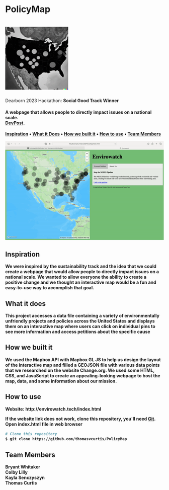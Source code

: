 <h1>PolicyMap</h1>

<h1>
  <img src="/images/envirowatch-thumbnail.png" alt="PolicyMap" width="200"></a>
</h1>

<p>Dearborn 2023 Hackathon: <b>Social Good Track Winner<b></p>

<h4>A webpage that allows people to directly impact issues on a national scale.<br><a href="https://devpost.com/software/envirowatch-pjauc6" target="_blank">DevPost</a>.</h4>

<p>
  <a href="#Inspiration">Inspiration</a> •
  <a href="#What-it-does">What it Does</a> •
  <a href="#How-we-built-it">How we built it</a> •
  <a href="#How-to-use">How to use</a> •
  <a href="#Team-Members">Team Members</a>

</p>

![screenshot](images/PolicyMapDemo.gif)

## Inspiration

<p> We were inspired by the sustainability track and the idea that we could create a webpage that would allow people to directly impact issues on a national scale. We wanted to allow everyone the ability to create a positive change and we thought an interactive map would be a fun and easy-to-use way to accomplish that goal. </p>

## What it does

<p> This project accesses a data file containing a variety of environmentally unfriendly projects and policies across the United States and displays them on an interactive map where users can click on individual pins to see more information and access petitions about the specific cause <p>
  
## How we built it

<p> We used the Mapbox API with Mapbox GL JS to help us design the layout of the interactive map and filled a GEOJSON file with various data points that we researched on the website Change.org. We used some HTML, CSS, and JavaScript to create an appealing-looking webpage to host the map, data, and some information about our mission. </p>

## How to use

<p>Website: http://envirowatch.tech/index.html</P>

If the website link does not work, clone this repository, you'll need [Git](https://git-scm.com). Open index.html file in web browser

```bash
# Clone this repository
$ git clone https://github.com/thomasvcurtis/PolicyMap

```

## Team Members

Bryant Whitaker <br>
Colby Lilly <br>
Kayla Senczyszyn <br>
Thomas Curtis
